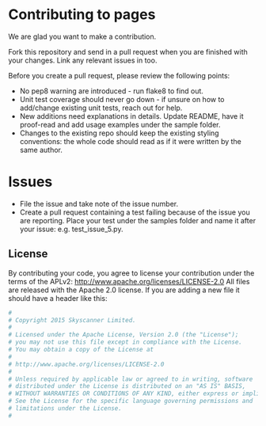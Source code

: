 # Contributing to pages
We are glad you want to make a contribution.

Fork this repository and send in a pull request when you are finished with your changes. Link any relevant issues in too.

Before you create a pull request, please review the following points:
* No pep8 warning are introduced - run flake8 to find out.
* Unit test coverage should never go down - if unsure on how to add/change existing unit tests, reach out for help.
* New additions need explanations in details. Update README, have it proof-read and add usage examples under the sample folder.
* Changes to the existing repo should keep the existing styling conventions: the whole code should read as if it were written by the same author.

# Issues
* File the issue and take note of the issue number. 
* Create a pull request containing a test failing because of the issue you are reporting. Place your test under the samples folder and name it after your issue: e.g. test_issue_5.py.

## License 
By contributing your code, you agree to license your contribution under the terms of the APLv2: http://www.apache.org/licenses/LICENSE-2.0 
All files are released with the Apache 2.0 license. 
If you are adding a new file it should have a header like this:
 
```python 
# 
# Copyright 2015 Skyscanner Limited. 
# 
# Licensed under the Apache License, Version 2.0 (the "License"); 
# you may not use this file except in compliance with the License. 
# You may obtain a copy of the License at 
# 
# http://www.apache.org/licenses/LICENSE-2.0 
# 
# Unless required by applicable law or agreed to in writing, software  
# distributed under the License is distributed on an "AS IS" BASIS, 
# WITHOUT WARRANTIES OR CONDITIONS OF ANY KIND, either express or implied. 
# See the License for the specific language governing permissions and
# limitations under the License. 
# 
```
